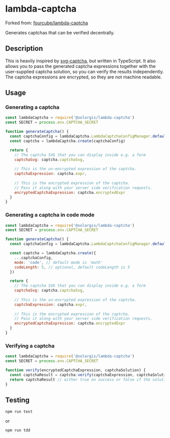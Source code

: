 # lambda-captcha

Forked from: [fourcube/lambda-captcha](https://github.com/fourcube/lambda-captcha)

Generates captchas that can be verified decentrally.

## Description

This is heavily inspired by [svg-captcha](https://github.com/lemonce/svg-captcha/), but written in TypeScript. It also allows you to pass the generated captcha expressions together with the user-supplied captcha solution,
so you can verify the results independently. The captcha expressions are encrypted, so they are not
machine readable.

## Usage

### Generating a captcha

```js
const lambdaCaptcha = require('@solargis/lambda-captcha')
const SECRET = process.env.CAPTCHA_SECRET

function generateCaptcha() {
  const captchaConfig = lambdaCaptcha.LambdaCaptchaConfigManager.default(SECRET)
  const captcha = lambdaCaptcha.create(captchaConfig)

  return {
    // The captcha SVG that you can display inside e.g. a form
    captchaSvg: captcha.captchaSvg,
    
    // This is the un-encrypted expression of the captcha.
    captchaExpression: captcha.expr,
    
    // This is the encrypted expression of the captcha.
    // Pass it along with your server side verification requests.
    encryptedCaptchaExpression: captcha.encryptedExpr
  }
}
```

### Generating a captcha in code mode

```js
const lambdaCaptcha = require('@solargis/lambda-captcha')
const SECRET = process.env.CAPTCHA_SECRET

function generateCaptcha() {
  const captchaConfig = lambdaCaptcha.LambdaCaptchaConfigManager.default(SECRET)

  const captcha = lambdaCaptcha.create({
    ...captchaConfig,
    mode: 'code', // default mode is 'math'
    codeLength: 5, // optional, default codeLength is 5
  })

  return {
    // The captcha SVG that you can display inside e.g. a form
    captchaSvg: captcha.captchaSvg,
    
    // This is the un-encrypted expression of the captcha.
    captchaExpression: captcha.expr,
    
    // This is the encrypted expression of the captcha.
    // Pass it along with your server side verification requests.
    encryptedCaptchaExpression: captcha.encryptedExpr
  }
}
```

### Verifying a captcha

```js
const lambdaCaptcha = require('@solargis/lambda-captcha')
const SECRET = process.env.CAPTCHA_SECRET

function verify(encryptedCaptchaExpression, captchaSolution) {
  const captchaResult = captcha.verify(captchaExpression, captchaSolution, SECRET)
  return captchaResult // either true on success or false if the solution was wrong
}
```

## Testing

`npm run test`

or 

`npm run tdd`
